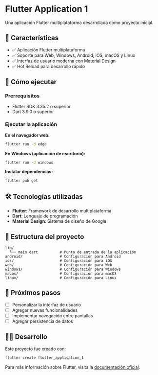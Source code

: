 # Flutter Application 1

Una aplicación Flutter multiplataforma desarrollada como proyecto inicial.

## 📱 Características

- ✅ Aplicación Flutter multiplataforma
- ✅ Soporte para Web, Windows, Android, iOS, macOS y Linux
- ✅ Interfaz de usuario moderna con Material Design
- ✅ Hot Reload para desarrollo rápido

## 🚀 Cómo ejecutar

### Prerrequisitos
- Flutter SDK 3.35.2 o superior
- Dart 3.9.0 o superior

### Ejecutar la aplicación

**En el navegador web:**
```bash
flutter run -d edge
```

**En Windows (aplicación de escritorio):**
```bash
flutter run -d windows
```

**Instalar dependencias:**
```bash
flutter pub get
```

## 🛠️ Tecnologías utilizadas

- **Flutter**: Framework de desarrollo multiplataforma
- **Dart**: Lenguaje de programación
- **Material Design**: Sistema de diseño de Google

## 📂 Estructura del proyecto

```
lib/
  └── main.dart          # Punto de entrada de la aplicación
android/                 # Configuración para Android
ios/                     # Configuración para iOS
web/                     # Configuración para Web
windows/                 # Configuración para Windows
macos/                   # Configuración para macOS
linux/                   # Configuración para Linux
```

## 🎯 Próximos pasos

- [ ] Personalizar la interfaz de usuario
- [ ] Agregar nuevas funcionalidades
- [ ] Implementar navegación entre pantallas
- [ ] Agregar persistencia de datos

## 👨‍💻 Desarrollo

Este proyecto fue creado con:
```bash
flutter create flutter_application_1
```

Para más información sobre Flutter, visita la [documentación oficial](https://docs.flutter.dev/).
